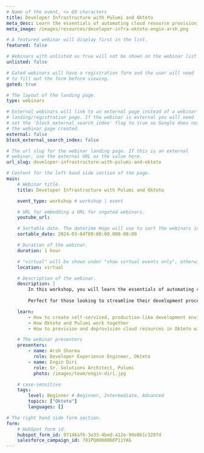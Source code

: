 ```yaml
---
# Name of the event, <= 60 characters
title: Developer Infrastructure with Pulumi and Okteto
meta_desc: Learn the essentials of automating cloud resource provisioning with Pulumi and Okteto in this hands-on session.
meta_image: /images/resources/developer-infra-okteto-engin-arsh.png

# A featured webinar will display first in the list.
featured: false

# Webinars with unlisted as true will not be shown on the webinar list
unlisted: false

# Gated webinars will have a registration form and the user will need
# to fill out the form before viewing.
gated: true

# The layout of the landing page.
type: webinars

# External webinars will link to an external page instead of a webinar
# landing/registration page. If the webinar is external you will need
# set the 'block_external_search_index' flag to true so Google does not index
# the webinar page created.
external: false
block_external_search_index: false

# The url slug for the webinar landing page. If this is an external
# webinar, use the external URL as the value here.
url_slug: developer-infrastructure-with-pulumi-and-okteto

# Content for the left hand side section of the page.
main:
    # Webinar title.
    title: Developer Infrastructure with Pulumi and Okteto

    event_type: workshop # workshop | event

    # URL for embedding a URL for ungated webinars.
    youtube_url: 

    # Sortable date. The datetime Hugo will use to sort the webinars in date order.
    sortable_date: 2024-03-04T09:00:00.000-08:00

    # Duration of the webinar.
    duration: 1 hour

    # "virtual" will be shown under "show virtual events only", otherwise shown as City, State (seattle, wa)
    location: virtual

    # Description of the webinar.
    description: |
        In this workshop, you will learn the essentials of automating cloud resource provisioning with Pulumi and Okteto. This hands-on session is tailored for developers and platform engineers eager to adopt Infrastructure as Code (IaC) practices using familiar programming languages. Learn how to deploy cloud resources efficiently across any cloud provider and enhance your development workflow with Okteto's on-demand environments.
    
        Perfect for those looking to streamline their development process and foster better collaboration between teams, this workshop promises to equip you with practical skills for more effective cloud resource management.

    learn:
        - How to create self-serviced, production-like development environments
        - How Okteto and Pulumi work together
        - How to provision and deprovision cloud resources in Okteto with Pulumi

    # The webinar presenters
    presenters:
        - name: Arsh Sharma
          role: Developer Experience Engineer, Okteto
        - name: Engin Diri
          role: Sr. Solutions Architect, Pulumi
          photo: /images/team/engin-diri.jpg

    # case-sensitive
    tags:
        level: Beginner # Beginner, Intermediate, Advanced
        topics: ["Okteto"]
        languages: []

# The right hand side form section.
form:
    # HubSpot form id.
    hubspot_form_id: 97146af6-3e33-4bed-a12e-99e861c328fd
    salesforce_campaign_id: 701PQ000006EP1iYAG
---
```

